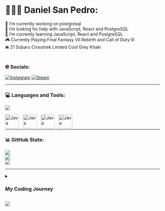 # 🏋🏻‍♂️ Daniel San Pedro:

🔭 I’m currently working on postgresql<br>
🤝 I’m looking for help with JavaScript, React and PostgreSQL<br>
🌱 I’m currently learning JavaScript, React and PostgreSQL<br>
🎮 Currently Playing Final Fantasy VII Rebirth and Call of Duty III<br>
🚘 21 Subaru Crosstrek Limited Cool Grey Khaki<br>
<br/>

### 🌐 Socials:

[![Instagram](https://img.shields.io/badge/Instagram-%23E4405F.svg?style=for-the-badge&logo=Instagram&logoColor=white)](https://instagram.com/dubbleru_619)
[![Steam](https://img.shields.io/badge/steam-%23000000.svg?style=for-the-badge&logo=steam&logoColor=white)](https://steamcommunity.com/id/dubble619/)

---

### 💻 Languages and Tools:

![](https://github-readme-stats.vercel.app/api/top-langs/?username=daniel-sanpedro&theme=react&hide_border=false&include_all_commits=false&count_private=false&layout=compact)<br/>

<img align="left" alt="Java" width="45px" style="padding-right:10px;" src="https://cdn.jsdelivr.net/gh/devicons/devicon@latest/icons/html5/html5-plain.svg" />
<img align="left" alt="Java" width="45px" style="padding-right:10px;" src="https://cdn.jsdelivr.net/gh/devicons/devicon@latest/icons/javascript/javascript-plain.svg" />
<img align="left" alt="Java" width="45px" style="padding-right:10px;" src="https://cdn.jsdelivr.net/gh/devicons/devicon@latest/icons/react/react-original.svg" />
<img align="left" alt="Java" width="45px" style="padding-right:10px;" src="https://cdn.jsdelivr.net/gh/devicons/devicon@latest/icons/postgresql/postgresql-plain.svg" />
<br/>

<br/>

---

### 📊 GitHub Stats:

![](https://github-readme-streak-stats.herokuapp.com/?user=daniel-sanpedro&theme=react&hide_border=false)<br/>
![](https://github-readme-stats.vercel.app/api?username=daniel-sanpedro&theme=react&hide_border=false&include_all_commits=false&count_private=false)<br/>
![](https://github-readme-stats.vercel.app/api/top-langs/?username=daniel-sanpedro&theme=react&hide_border=false&include_all_commits=false&count_private=false&layout=compact)
<br/>

---

<details>
<summary><h3> My Coding Journey </h3></summary>

Hi there! I'm an aspiring full stack developer with a deep passion for web development and computers. My journey in tech began with a fascination for how websites are built and has since grown into a full-blown pursuit of mastering both front-end and back-end technologies. <br/>

I started with the basics of HTML and CSS, mastering the art of creating and styling web pages. JavaScript quickly became my tool of choice for adding interactivity, and I have since delved into popular frameworks like React to build dynamic and responsive user interfaces. <br/>

On the server side, I have been honing my skills in Node.js, creating robust back-end systems with Express.js. Working with PostgreSQL has allowed me to efficiently manage and query relational databases, ensuring data integrity and performance. <br/>
  
Bringing together my front-end and back-end skills, I love building full stack applications using the PERN stack (PostgreSQL, Express.js, React, Node.js). This combination allows me to create seamless and efficient web solutions. Deploying these applications using platforms like Heroku and Netlify has been an exciting part of my journey. <br/>

I believe in the power of continuous learning and community collaboration. I regularly take courses on platforms like freeCodeCamp, Codecademy, and Coursera to stay updated with the latest in web development. Contributing to open source projects has not only improved my coding skills but also connected me with a vibrant community of developers. <br/>

Problem-solving is at the heart of what I do. I enjoy tackling coding challenges on LeetCode, HackerRank, and Codewars, constantly pushing myself to think critically and innovatively. This practice has sharpened my skills and prepared me for real-world coding scenarios. <br/>

As I continue my journey, I'm excited to build more projects, explore new technologies, and connect with like-minded professionals. My goal is to create impactful web applications that enhance user experiences and solve real-world problems. <br/>

Let's build something amazing together! <br/>
  
</details>

[![](https://visitcount.itsvg.in/api?id=daniel-sanpedro&label=Profile%20Views&color=1&icon=2&pretty=true)](https://visitcount.itsvg.in)

<!-- Proudly created with GPRM ( https://gprm.itsvg.in ) -->


